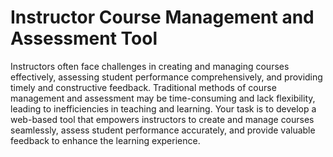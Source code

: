 # Instructor Course Management and Assessment Tool

Instructors often face challenges in creating and managing courses effectively, assessing student performance comprehensively, and providing timely and constructive feedback. Traditional methods of course management and assessment may be time-consuming and lack flexibility, leading to inefficiencies in teaching and learning. Your task is to develop a web-based tool that empowers instructors to create and manage courses seamlessly, assess student performance accurately, and provide valuable feedback to enhance the learning experience.
